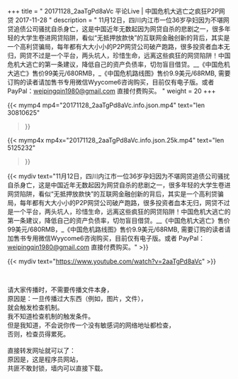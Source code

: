 +++
title = " 20171128_2aaTgPd8aVc 平论Live | 中国危机大逃亡之疯狂P2P网贷 2017-11-28 "
description = " 11月12日，四川内江市一位36岁孕妇因为不堪网贷追债公司骚扰自杀身亡，这是中国近年无数起因为网贷自杀的悲剧之一，很多年轻的大学生卷进网贷陷阱，看似“无抵押放款快”的互联网金融创新的背后，其实是一个高利贷骗局，每年都有大大小小的P2P网贷公司破产跑路，很多投资者血本无归，网贷不过是一个平台，两头坑人，珍惜生命，远离这些疯狂的网贷陷阱！中国危机大逃亡的第一条建议，降低自己的资产负债率，切勿盲目借贷。__《中国危机大逃亡》售价99美元/680RMB，_《中国危机路线图》售价9.9美元/68RMB,  需要订购的读者请加售书专用微信Wyycome6咨询购买，目前仅有电子版。或者 PayPal：weipingqin1980@gmail.com 直接付费购买。 "
weight = 20
+++

{{< mymp4 mp4="20171128_2aaTgPd8aVc.info.json.mp4" 
text="len 30810625"
>}}

{{< mymp4x  mp4x="20171128_2aaTgPd8aVc.info.json.25k.mp4"
text="len 5125232"
>}}


{{< mydiv text="11月12日，四川内江市一位36岁孕妇因为不堪网贷追债公司骚扰自杀身亡，这是中国近年无数起因为网贷自杀的悲剧之一，很多年轻的大学生卷进网贷陷阱，看似“无抵押放款快”的互联网金融创新的背后，其实是一个高利贷骗局，每年都有大大小小的P2P网贷公司破产跑路，很多投资者血本无归，网贷不过是一个平台，两头坑人，珍惜生命，远离这些疯狂的网贷陷阱！中国危机大逃亡的第一条建议，降低自己的资产负债率，切勿盲目借贷。__《中国危机大逃亡》售价99美元/680RMB，_《中国危机路线图》售价9.9美元/68RMB,  需要订购的读者请加售书专用微信Wyycome6咨询购买，目前仅有电子版。或者 PayPal：weipingqin1980@gmail.com 直接付费购买。" >}}
<br>

{{< mydiv text="https://www.youtube.com/watch?v=2aaTgPd8aVc" >}}


<br>

请大家传播时，不需要传播文件本身，<br>
原因是：一旦传播过大东西（例如，图片，文件），<br>
就会触发检查机制。<br>
我不知道检查机制的触发条件。<br>
但是我知道，不会说你传一个没有敏感词的网络地址都检查，<br>
否则，检查员得累死。<br><br>
直接转发网址就可以了：<br>
原因是，这是程序员网站，<br>
共匪不敢封锁，墙内可以直接下载。


